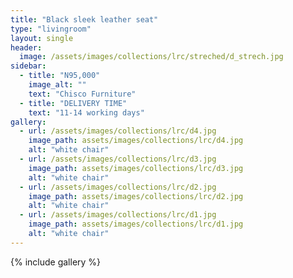 ```yaml
---
title: "Black sleek leather seat"
type: "livingroom"
layout: single
header:
  image: /assets/images/collections/lrc/streched/d_strech.jpg
sidebar:
  - title: "N95,000"
    image_alt: ""
    text: "Chisco Furniture"
  - title: "DELIVERY TIME"
    text: "11-14 working days"
gallery:
  - url: /assets/images/collections/lrc/d4.jpg
    image_path: assets/images/collections/lrc/d4.jpg
    alt: "white chair"
  - url: /assets/images/collections/lrc/d3.jpg
    image_path: assets/images/collections/lrc/d3.jpg
    alt: "white chair"
  - url: /assets/images/collections/lrc/d2.jpg
    image_path: assets/images/collections/lrc/d2.jpg
    alt: "white chair"
  - url: /assets/images/collections/lrc/d1.jpg
    image_path: assets/images/collections/lrc/d1.jpg
    alt: "white chair"
---
```


{% include gallery %}


